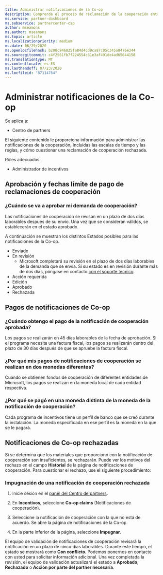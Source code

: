 ```yaml
---
title: Administrar notificaciones de la Co-op
description: Comprenda el proceso de reclamación de la cooperación entre las que se incluyen las fechas límite, los problemas de moneda y cómo cuestionarlas.
ms.service: partner-dashboard
ms.subservice: partnercenter-csp
author: mseamons
ms.author: mseamons
ms.topic: article
ms.localizationpriority: medium
ms.date: 06/29/2020
ms.openlocfilehash: b200c946825fa84d4cd9ca87c05c345a0476e344
ms.sourcegitcommit: c4f2561fb7f224554c31e3af491de4ad65644158
ms.translationtype: MT
ms.contentlocale: es-ES
ms.lasthandoff: 07/23/2020
ms.locfileid: "87114764"
---
```

# <a name="manage-co-op-claims"></a>Administrar notificaciones de la Co-op

Se aplica a:

- Centro de partners

El siguiente contenido le proporciona información para administrar las notificaciones de la cooperación, incluidas las escalas de tiempo y las reglas, y cómo cuestionar una reclamación de cooperación rechazada.

Roles adecuados:

- Administrador de incentivos

## <a name="co-op-claims-approval-and-payment-deadlines"></a>Aprobación y fechas límite de pago de reclamaciones de cooperación

### <a name="when-will-my-co-op-claim-be-approved"></a>¿Cuándo se va a aprobar mi demanda de cooperación?

Las notificaciones de cooperación se revisan en un plazo de dos días laborables después de su envío. Una vez que se consideran válidos, se establecerán en el estado aprobado.  

A continuación se muestran los distintos Estados posibles para las notificaciones de la Co-op.

- Enviado
- En revisión
  - Microsoft completará su revisión en el plazo de dos días laborables de la demanda que se envía. Si su estado es en revisión durante más de dos días, póngase en contacto [con el soporte técnico](https://partner.microsoft.com/dashboard/support/incentives/servicerequests?category=incentives).
- Acción requerida
- Edición
- Aprobado
- Rechazada

## <a name="co-op-claim-payments"></a>Pagos de notificaciones de Co-op

### <a name="when-will-i-get-the-payment-for-the-approved-co-op-claim"></a>¿Cuándo obtengo el pago de la notificación de cooperación aprobada?

Los pagos se realizarán en 45 días laborables de la fecha de aprobación. Si el programa necesita una factura fiscal, los pagos se realizarán dentro del plazo de 30 días después de que se apruebe la factura fiscal.

### <a name="why-are-my-co-op-claim-payments-made-in-two-different-currencies"></a>¿Por qué mis pagos de notificaciones de cooperación se realizan en dos monedas diferentes?

Cuando se obtienen fondos de cooperación de diferentes entidades de Microsoft, los pagos se realizan en la moneda local de cada entidad respectiva.  

### <a name="why-was-i-paid-in-a-currency-other-than-my-co-op-claim-currency"></a>¿Por qué se pagó en una moneda distinta de la moneda de la notificación de cooperación?

Cada programa de incentivos tiene un perfil de banco que se creó durante la instalación. La moneda especificada en ese perfil es la moneda en la que se le pagará.

## <a name="rejected-co-op-claims"></a>Notificaciones de Co-op rechazadas

Si se determina que los materiales que proporcionó con la notificación de cooperación son insuficientes, se rechazarán. Puede ver los motivos del rechazo en el campo **Historial** de la página de notificaciones de cooperación. Para cuestionar el rechazo, use el siguiente procedimiento:

### <a name="dispute-a-rejected-co-op-claim"></a>Impugnación de una notificación de cooperación rechazada

1. Inicie sesión en el [panel del Centro de partners](https://partner.microsoft.com/dashboard/).

2. En **Incentivos**, seleccione **Co-op claims** (Notificaciones de cooperación).

3. Seleccione la notificación de cooperación con la que no está de acuerdo. Se abre la página de notificaciones de la Co-op.

4. En la parte inferior de la página, seleccione **Impugnar**.

El equipo de validación de notificaciones de cooperación revisará la notificación en un plazo de cinco días laborables. Durante este tiempo, el estado se mostrará como **Con conflicto**. Podemos ponernos en contacto con usted para solicitar información adicional. Una vez completada la revisión, el equipo de validación actualizará el estado a **Aprobado**, **Rechazado** o **Acción por parte del partner necesaria**.
